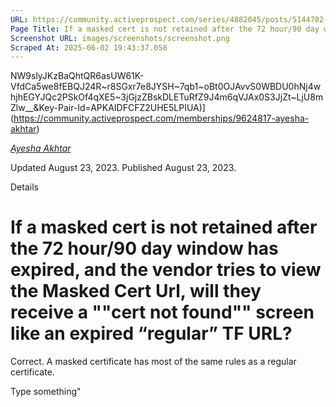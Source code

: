 ```yaml
---
URL: https://community.activeprospect.com/series/4882045/posts/5144782-if-a-masked-cert-is-not-retained-after-the-72-hour-90-day-window-has-expired-an
Page Title: If a masked cert is not retained after the 72 hour/90 day window has expired, and the vendor tries to view the Masked Cert Url, will they receive a ""cert not found"" screen like an expired “regular” TF URL?
Screenshot URL: images/screenshots/screenshot.png
Scraped At: 2025-06-02 19:43:37.058
---
```

NW9slyJKzBaQhtQR6asUW61K-VfdCa5we8fEBQJ24R~r8SGxr7e8JYSH~7qb1~oBt0OJAvvS0WBDU0hNj4whjhEGYJQc2PSkOf4qXE5~3jGjzZBskDLETuRfZ9J4m6qVJAx0S3JjZt~LjU8mZlw__&Key-Pair-Id=APKAIDFCFZ2UHE5LPIUA)](https://community.activeprospect.com/memberships/9624817-ayesha-akhtar)

[_Ayesha Akhtar_](https://community.activeprospect.com/memberships/9624817-ayesha-akhtar)

Updated August 23, 2023. Published August 23, 2023.

Details

# If a masked cert is not retained after the 72 hour/90 day window has expired, and the vendor tries to view the Masked Cert Url, will they receive a ""cert not found"" screen like an expired “regular” TF URL?

Correct. A masked certificate has most of the same rules as a regular certificate.

Type something"
